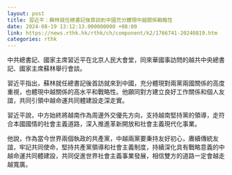 ```yaml
---
layout: post
title: 習近平：蘇林就任總書記後首訪到中國充分體現中越關係戰略性
date: 2024-08-19 13:12:13.000000000 +08:00
link: https://news.rthk.hk/rthk/ch/component/k2/1766741-20240819.htm
categories: rthk
---
```


中共總書記、國家主席習近平在北京人民大會堂，同來華國事訪問的越共中央總書記、國家主席蘇林舉行會談。

習近平指出，蘇林就任總書記後首訪就來到中國，充分體現對兩黨兩國關係的高度重視，也體現中越關係的高水平和戰略性。他願同對方建立良好工作關係和個人友誼，共同引領中越命運共同體建設走深走實。

習近平說，中方始終將越南作為周邊外交優先方向，支持越南堅持黨的領導，走符合本國國情的社會主義道路，深入推進革新開放和社會主義現代化事業。

他說，作為當今世界兩個執政的共產黨，中越兩黨要秉持友好初心，賡續傳統友誼，牢記共同使命，堅持共產黨領導和社會主義制度，持續深化具有戰略意義的中越命運共同體建設，共同促進世界社會主義事業發展，相信雙方的道路一定會越走越寬廣。
